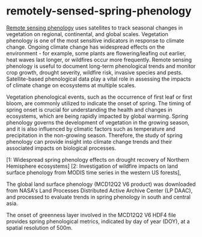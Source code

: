 # remotely-sensed-spring-phenology
[Remote sensing phenology](https://www.usgs.gov/special-topics/remote-sensing-phenology/science/remote-sensing-phenology) uses satellites to track seasonal changes in vegetation on regional, continental, and global scales. Vegetation phenology is one of the most sensitive indicators in response to climate change. Ongoing climate change has widespread effects on the environment - for example, some plants are flowering/leafing out earlier, heat waves last longer, or wildfires occur more frequently. Remote sensing phenology is useful to document long-term phenological trends and monitor crop growth, drought severity, wildfire risk, invasive species and pests. Satellite-based phenological data play a vital role in assessing the impacts of climate change on ecosystems at multiple scales. 

Vegetation phenological events, such as the occurrence of first leaf or first bloom, are commonly utilized to indicate the onset of spring. The timing of spring onset is crucial for understanding the health and changes in ecosystems, which are being rapidly impacted by global warming. Spring phenology governs the development of vegetation in the growing season, and it is also influenced by climatic factors such as temperature and precipitation in the non-growing season. Therefore, the study of spring phenology can provide insight into climate change trends and their associated impacts on biological processes.


[1: Widespread spring phenology effects on drought recovery of Northern Hemisphere ecosystems]
[2: Investigation of wildfire impacts on land surface phenology from MODIS time series in the western US forests],

The global land surface phenology (MCD12Q2 V6 product) was downloaded from NASA's Land Processes Distributed Active Archive Center (LP DAAC), and processed to evaluate trends in spring phenology in south and central asia.

The onset of greenness layer involved in the MCD12Q2 V6 HDF4 file provides spring phenological metrics, indicated by day of year (DOY), at a spatial resolution of 500m.

